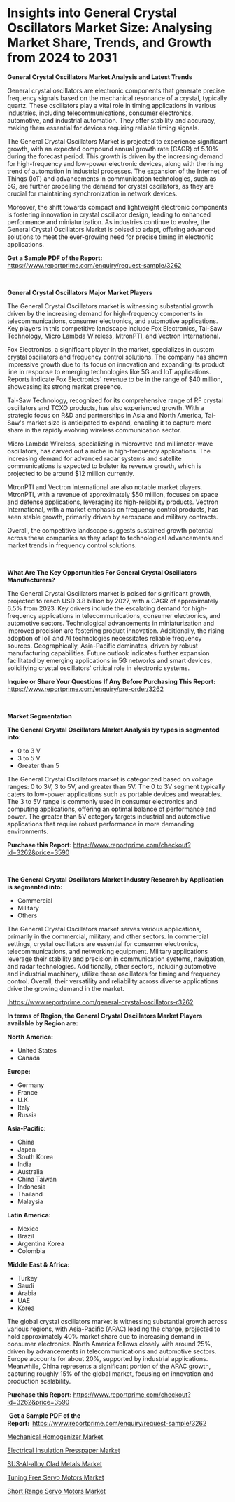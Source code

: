 <p><h1>Insights into General Crystal Oscillators Market Size: Analysing Market Share, Trends, and Growth from 2024 to 2031</h1></p><p><strong>General Crystal Oscillators Market Analysis and Latest Trends</strong></p>
<p><p>General crystal oscillators are electronic components that generate precise frequency signals based on the mechanical resonance of a crystal, typically quartz. These oscillators play a vital role in timing applications in various industries, including telecommunications, consumer electronics, automotive, and industrial automation. They offer stability and accuracy, making them essential for devices requiring reliable timing signals.</p><p>The General Crystal Oscillators Market is projected to experience significant growth, with an expected compound annual growth rate (CAGR) of 5.10% during the forecast period. This growth is driven by the increasing demand for high-frequency and low-power electronic devices, along with the rising trend of automation in industrial processes. The expansion of the Internet of Things (IoT) and advancements in communication technologies, such as 5G, are further propelling the demand for crystal oscillators, as they are crucial for maintaining synchronization in network devices.</p><p>Moreover, the shift towards compact and lightweight electronic components is fostering innovation in crystal oscillator design, leading to enhanced performance and miniaturization. As industries continue to evolve, the General Crystal Oscillators Market is poised to adapt, offering advanced solutions to meet the ever-growing need for precise timing in electronic applications.</p></p>
<p><strong>Get a Sample PDF of the Report:&nbsp;</strong> <a href="https://www.reportprime.com/enquiry/request-sample/3262">https://www.reportprime.com/enquiry/request-sample/3262</a></p>
<p>&nbsp;</p>
<p><strong>General Crystal Oscillators Major Market Players</strong></p>
<p><p>The General Crystal Oscillators market is witnessing substantial growth driven by the increasing demand for high-frequency components in telecommunications, consumer electronics, and automotive applications. Key players in this competitive landscape include Fox Electronics, Tai-Saw Technology, Micro Lambda Wireless, MtronPTI, and Vectron International.</p><p>Fox Electronics, a significant player in the market, specializes in custom crystal oscillators and frequency control solutions. The company has shown impressive growth due to its focus on innovation and expanding its product line in response to emerging technologies like 5G and IoT applications. Reports indicate Fox Electronics' revenue to be in the range of $40 million, showcasing its strong market presence.</p><p>Tai-Saw Technology, recognized for its comprehensive range of RF crystal oscillators and TCXO products, has also experienced growth. With a strategic focus on R&D and partnerships in Asia and North America, Tai-Saw's market size is anticipated to expand, enabling it to capture more share in the rapidly evolving wireless communication sector.</p><p>Micro Lambda Wireless, specializing in microwave and millimeter-wave oscillators, has carved out a niche in high-frequency applications. The increasing demand for advanced radar systems and satellite communications is expected to bolster its revenue growth, which is projected to be around $12 million currently.</p><p>MtronPTI and Vectron International are also notable market players. MtronPTI, with a revenue of approximately $50 million, focuses on space and defense applications, leveraging its high-reliability products. Vectron International, with a market emphasis on frequency control products, has seen stable growth, primarily driven by aerospace and military contracts.</p><p>Overall, the competitive landscape suggests sustained growth potential across these companies as they adapt to technological advancements and market trends in frequency control solutions.</p></p>
<p>&nbsp;</p>
<p><strong>What Are The Key Opportunities For General Crystal Oscillators Manufacturers?</strong></p>
<p><p>The General Crystal Oscillators market is poised for significant growth, projected to reach USD 3.8 billion by 2027, with a CAGR of approximately 6.5% from 2023. Key drivers include the escalating demand for high-frequency applications in telecommunications, consumer electronics, and automotive sectors. Technological advancements in miniaturization and improved precision are fostering product innovation. Additionally, the rising adoption of IoT and AI technologies necessitates reliable frequency sources. Geographically, Asia-Pacific dominates, driven by robust manufacturing capabilities. Future outlook indicates further expansion facilitated by emerging applications in 5G networks and smart devices, solidifying crystal oscillators' critical role in electronic systems.</p></p>
<p><strong>Inquire or Share Your Questions If Any Before Purchasing This Report:</strong> <a href="https://www.reportprime.com/enquiry/pre-order/3262">https://www.reportprime.com/enquiry/pre-order/3262</a></p>
<p>&nbsp;</p>
<p><strong>Market Segmentation</strong></p>
<p><strong>The General Crystal Oscillators Market Analysis by types is segmented into:</strong></p>
<p><ul><li>0 to 3 V</li><li>3 to 5 V</li><li>Greater than 5</li></ul></p>
<p><p>The General Crystal Oscillators market is categorized based on voltage ranges: 0 to 3V, 3 to 5V, and greater than 5V. The 0 to 3V segment typically caters to low-power applications such as portable devices and wearables. The 3 to 5V range is commonly used in consumer electronics and computing applications, offering an optimal balance of performance and power. The greater than 5V category targets industrial and automotive applications that require robust performance in more demanding environments.</p></p>
<p><strong>Purchase this Report:&nbsp;</strong><a href="https://www.reportprime.com/checkout?id=3262&price=3590">https://www.reportprime.com/checkout?id=3262&price=3590</a></p>
<p>&nbsp;</p>
<p><strong>The General Crystal Oscillators Market Industry Research by Application is segmented into:</strong></p>
<p><ul><li>Commercial</li><li>Military</li><li>Others</li></ul></p>
<p><p>The General Crystal Oscillators market serves various applications, primarily in the commercial, military, and other sectors. In commercial settings, crystal oscillators are essential for consumer electronics, telecommunications, and networking equipment. Military applications leverage their stability and precision in communication systems, navigation, and radar technologies. Additionally, other sectors, including automotive and industrial machinery, utilize these oscillators for timing and frequency control. Overall, their versatility and reliability across diverse applications drive the growing demand in the market.</p></p>
<p><a href="https://www.reportprime.com/general-crystal-oscillators-r3262">&nbsp;https://www.reportprime.com/general-crystal-oscillators-r3262</a></p>
<p><strong>In terms of Region, the General Crystal Oscillators Market Players available by Region are:</strong></p>
<p>
    <p> <strong> North America: </strong>
        <ul>
            <li>United States</li>
            <li>Canada</li>
        </ul>
        </p> 
    <p> <strong> Europe: </strong>
        <ul>
            <li>Germany</li>
            <li>France</li>
            <li>U.K.</li>
            <li>Italy</li>
            <li>Russia</li>
        </ul>
        </p> 
    <p> <strong> Asia-Pacific: </strong>
        <ul>
            <li>China</li>
            <li>Japan</li>
            <li>South Korea</li>
            <li>India</li>
            <li>Australia</li>
            <li>China Taiwan</li>
            <li>Indonesia</li>
            <li>Thailand</li>
            <li>Malaysia</li>
        </ul>
        </p> 
    <p> <strong> Latin America: </strong>
        <ul>
            <li>Mexico</li>
            <li>Brazil</li>
            <li>Argentina Korea</li>
            <li>Colombia</li>
        </ul>
        </p> 
    <p> <strong> Middle East & Africa: </strong>
        <ul>
            <li>Turkey</li>
            <li>Saudi</li>
            <li>Arabia</li>
            <li>UAE</li>
            <li>Korea</li>
        </ul>
    </p>
    </p>
<p><p>The global crystal oscillators market is witnessing substantial growth across various regions, with Asia-Pacific (APAC) leading the charge, projected to hold approximately 40% market share due to increasing demand in consumer electronics. North America follows closely with around 25%, driven by advancements in telecommunications and automotive sectors. Europe accounts for about 20%, supported by industrial applications. Meanwhile, China represents a significant portion of the APAC growth, capturing roughly 15% of the global market, focusing on innovation and production scalability.</p></p>
<p><strong>Purchase this Report: </strong><a href="https://www.reportprime.com/checkout?id=3262&price=3590">https://www.reportprime.com/checkout?id=3262&price=3590</a></p>
<p>&nbsp;<strong>Get a Sample PDF of the Report:&nbsp;&nbsp;</strong><a href="https://www.reportprime.com/enquiry/request-sample/3262">https://www.reportprime.com/enquiry/request-sample/3262</a></p>
<p><strong></strong></p>
<p><p><a href="https://www.linkedin.com/pulse/mechanical-homogenizer-market-size-share-trends-analysis-report-wgetf?trackingId=W79CF2cWTcS0cvsksUYo%2BA%3D%3D">Mechanical Homogenizer Market</a></p><p><a href="https://issuu.com/reportprime-2/docs/electrical-insulation-presspaper-ma_b2d9f062f9e75d">Electrical Insulation Presspaper Market</a></p><p><a href="https://issuu.com/reportprime-2/docs/sus-al-alloy-clad-metals-market-siz_e8bb90b3f9f446">SUS-Al-alloy Clad Metals Market</a></p><p><a href="https://github.com/ChiragRp1/Market-Research-Report-List-6/blob/main/tuning-free-servo-motors-market.md">Tuning Free Servo Motors Market</a></p><p><a href="https://github.com/LaurenShaw586/Market-Research-Report-List-1/blob/main/short-range-servo-motors-market.md">Short Range Servo Motors Market</a></p></p>